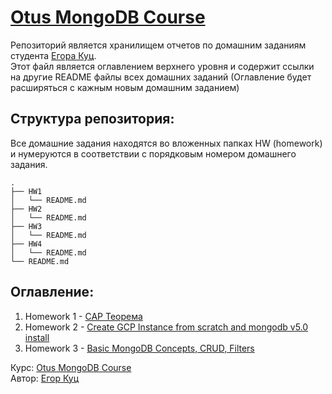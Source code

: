 # [Otus MongoDB Course](https://otus.ru/lessons/mongodb/)
Репозиторий является хранилищем отчетов по домашним заданиям студента [Егора Куц](https://github.com/LirayKH).  
Этот файл является оглавлением верхнего уровня и содержит ссылки на другие README файлы всех домашних заданий (Оглавление будет расширяться с кажным новым домашним заданием)

## Структура репозитория:
Все домашние задания находятся во вложенных папках HW (homework) и нумеруются в соответствии с порядковым номером домашнего задания.

```
.
├── HW1
│   └── README.md
├── HW2
│   └── README.md
├── HW3
│   └── README.md
├── HW4
│   └── README.md
└── README.md
```

## Оглавление:
1. Homework 1 - [CAP Теорема](HW1/README.md)
2. Homework 2 - [Create GCP Instance from scratch and mongodb v5.0 install](HW2/README.md)
3. Homework 3 - [Basic MongoDB Concepts, CRUD, Filters](HW3/README.md)

Курс: [Otus MongoDB Course](https://otus.ru/lessons/mongodb/) \
Автор: [Егор Куц](https://github.com/LirayKH)